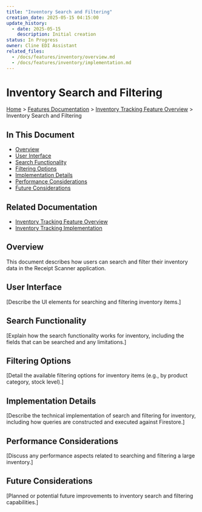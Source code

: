 ```yaml
---
title: "Inventory Search and Filtering"
creation_date: 2025-05-15 04:15:00
update_history:
  - date: 2025-05-15
    description: Initial creation
status: In Progress
owner: Cline EDI Assistant
related_files:
  - /docs/features/inventory/overview.md
  - /docs/features/inventory/implementation.md
---
```


# Inventory Search and Filtering

[Home](/docs) > [Features Documentation](/docs/features) > [Inventory Tracking Feature Overview](../inventory/overview.md) > Inventory Search and Filtering

## In This Document
- [Overview](#overview)
- [User Interface](#user-interface)
- [Search Functionality](#search-functionality)
- [Filtering Options](#filtering-options)
- [Implementation Details](#implementation-details)
- [Performance Considerations](#performance-considerations)
- [Future Considerations](#future-considerations)

## Related Documentation
- [Inventory Tracking Feature Overview](./overview.md)
- [Inventory Tracking Implementation](./implementation.md)

## Overview

This document describes how users can search and filter their inventory data in the Receipt Scanner application.

## User Interface

[Describe the UI elements for searching and filtering inventory items.]

## Search Functionality

[Explain how the search functionality works for inventory, including the fields that can be searched and any limitations.]

## Filtering Options

[Detail the available filtering options for inventory items (e.g., by product category, stock level).]

## Implementation Details

[Describe the technical implementation of search and filtering for inventory, including how queries are constructed and executed against Firestore.]

## Performance Considerations

[Discuss any performance aspects related to searching and filtering a large inventory.]

## Future Considerations

[Planned or potential future improvements to inventory search and filtering capabilities.]
